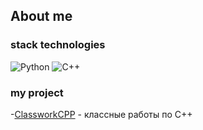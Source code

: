 ## About me
### stack technologies
![Python](https://img.shields.io/badge/python-3670A0?style=for-the-badge&logo=python&logoColor=ffdd54)
![C++](https://img.shields.io/badge/c++-%2300599C.svg?style=for-the-badge&logo=c%2B%2B&logoColor=white)

### my project
-[ClassworkCPP](https://github.com/KorzhovMatvei/ClassWorkCppHS311) - классные работы по С++
